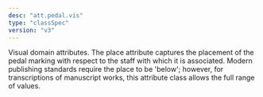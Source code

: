 ```yaml
---
desc: "att.pedal.vis"
type: "classSpec"
version: "v3"
---
```


Visual domain attributes. The place attribute captures the placement of the pedal
marking with respect to the staff with which it is associated. Modern publishing standards
require the place to be 'below'; however, for transcriptions of manuscript works,
this
attribute class allows the full range of values.